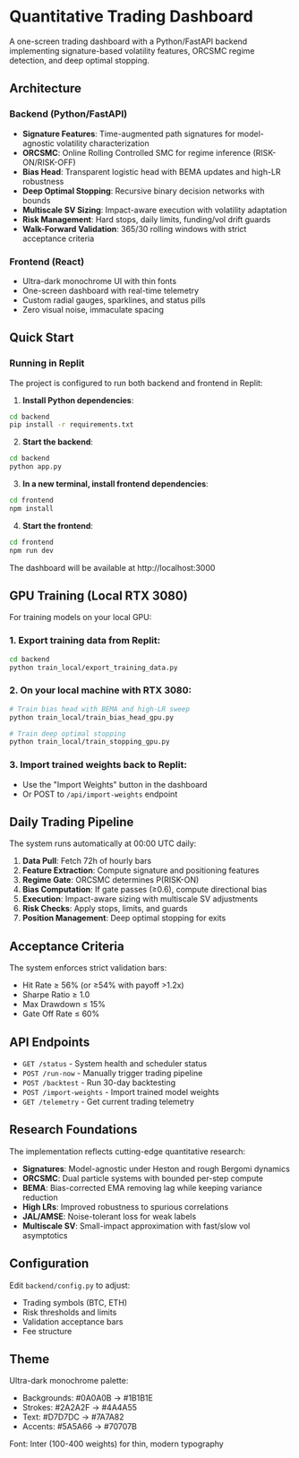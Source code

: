 # Quantitative Trading Dashboard

A one-screen trading dashboard with a Python/FastAPI backend implementing signature-based volatility features, ORCSMC regime detection, and deep optimal stopping.

## Architecture

### Backend (Python/FastAPI)
- **Signature Features**: Time-augmented path signatures for model-agnostic volatility characterization
- **ORCSMC**: Online Rolling Controlled SMC for regime inference (RISK-ON/RISK-OFF)
- **Bias Head**: Transparent logistic head with BEMA updates and high-LR robustness
- **Deep Optimal Stopping**: Recursive binary decision networks with bounds
- **Multiscale SV Sizing**: Impact-aware execution with volatility adaptation
- **Risk Management**: Hard stops, daily limits, funding/vol drift guards
- **Walk-Forward Validation**: 365/30 rolling windows with strict acceptance criteria

### Frontend (React)
- Ultra-dark monochrome UI with thin fonts
- One-screen dashboard with real-time telemetry
- Custom radial gauges, sparklines, and status pills
- Zero visual noise, immaculate spacing

## Quick Start

### Running in Replit

The project is configured to run both backend and frontend in Replit:

1. **Install Python dependencies**:
```bash
cd backend
pip install -r requirements.txt
```

2. **Start the backend**:
```bash
cd backend
python app.py
```

3. **In a new terminal, install frontend dependencies**:
```bash
cd frontend
npm install
```

4. **Start the frontend**:
```bash
cd frontend
npm run dev
```

The dashboard will be available at http://localhost:3000

## GPU Training (Local RTX 3080)

For training models on your local GPU:

### 1. Export training data from Replit:
```bash
cd backend
python train_local/export_training_data.py
```

### 2. On your local machine with RTX 3080:
```bash
# Train bias head with BEMA and high-LR sweep
python train_local/train_bias_head_gpu.py

# Train deep optimal stopping
python train_local/train_stopping_gpu.py
```

### 3. Import trained weights back to Replit:
- Use the "Import Weights" button in the dashboard
- Or POST to `/api/import-weights` endpoint

## Daily Trading Pipeline

The system runs automatically at 00:00 UTC daily:

1. **Data Pull**: Fetch 72h of hourly bars
2. **Feature Extraction**: Compute signature and positioning features
3. **Regime Gate**: ORCSMC determines P(RISK-ON)
4. **Bias Computation**: If gate passes (≥0.6), compute directional bias
5. **Execution**: Impact-aware sizing with multiscale SV adjustments
6. **Risk Checks**: Apply stops, limits, and guards
7. **Position Management**: Deep optimal stopping for exits

## Acceptance Criteria

The system enforces strict validation bars:
- Hit Rate ≥ 56% (or ≥54% with payoff >1.2x)
- Sharpe Ratio ≥ 1.0
- Max Drawdown ≤ 15%
- Gate Off Rate ≤ 60%

## API Endpoints

- `GET /status` - System health and scheduler status
- `POST /run-now` - Manually trigger trading pipeline
- `POST /backtest` - Run 30-day backtesting
- `POST /import-weights` - Import trained model weights
- `GET /telemetry` - Get current trading telemetry

## Research Foundations

The implementation reflects cutting-edge quantitative research:
- **Signatures**: Model-agnostic under Heston and rough Bergomi dynamics
- **ORCSMC**: Dual particle systems with bounded per-step compute
- **BEMA**: Bias-corrected EMA removing lag while keeping variance reduction
- **High LRs**: Improved robustness to spurious correlations
- **JAL/AMSE**: Noise-tolerant loss for weak labels
- **Multiscale SV**: Small-impact approximation with fast/slow vol asymptotics

## Configuration

Edit `backend/config.py` to adjust:
- Trading symbols (BTC, ETH)
- Risk thresholds and limits
- Validation acceptance bars
- Fee structure

## Theme

Ultra-dark monochrome palette:
- Backgrounds: #0A0A0B → #1B1B1E
- Strokes: #2A2A2F → #4A4A55
- Text: #D7D7DC → #7A7A82
- Accents: #5A5A66 → #70707B

Font: Inter (100-400 weights) for thin, modern typography